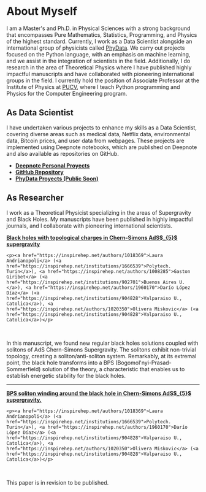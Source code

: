 <!-- ---
layout: default
--- -->

<!-- Text can be **bold**, _italic_, or ~~strikethrough~~.

[Link to another page](./another-page.html).

There should be whitespace between paragraphs.

There should be whitespace between paragraphs. We recommend including a README, or a file with information about your project.

# Header 1

This is a normal paragraph following a header. GitHub is a code hosting platform for version control and collaboration. It lets you and others work together on projects from anywhere.

## Header 2

> This is a blockquote following a header.
>
> When something is important enough, you do it even if the odds are not in your favor.

### Header 3

```js
// Javascript code with syntax highlighting.
var fun = function lang(l) {
  dateformat.i18n = require('./lang/' + l)
  return true;
}
```

```ruby
# Ruby code with syntax highlighting
GitHubPages::Dependencies.gems.each do |gem, version|
  s.add_dependency(gem, "= #{version}")
end
```

#### Header 4

*   This is an unordered list following a header.
*   This is an unordered list following a header.
*   This is an unordered list following a header.

##### Header 5

1.  This is an ordered list following a header.
2.  This is an ordered list following a header.
3.  This is an ordered list following a header.

###### Header 6

| head1        | head two          | three |
|:-------------|:------------------|:------|
| ok           | good swedish fish | nice  |
| out of stock | good and plenty   | nice  |
| ok           | good `oreos`      | hmm   |
| ok           | good `zoute` drop | yumm  |

### There's a horizontal rule below this.

* * *

### Here is an unordered list:

*   Item foo
*   Item bar
*   Item baz
*   Item zip

### And an ordered list:

1.  Item one
1.  Item two
1.  Item three
1.  Item four

### And a nested list:

- level 1 item
  - level 2 item
  - level 2 item
    - level 3 item
    - level 3 item
- level 1 item
  - level 2 item
  - level 2 item
  - level 2 item
- level 1 item
  - level 2 item
  - level 2 item
- level 1 item

### Small image

![Octocat](https://github.githubassets.com/images/icons/emoji/octocat.png)

### Large image

![Branching](https://guides.github.com/activities/hello-world/branching.png)


### Definition lists can be used with HTML syntax.

<dl>
<dt>Name</dt>
<dd>Godzilla</dd>
<dt>Born</dt>
<dd>1952</dd>
<dt>Birthplace</dt>
<dd>Japan</dd>
<dt>Color</dt>
<dd>Green</dd>
</dl>

```
Long, single-line code blocks should not wrap. They should horizontally scroll if they are too long. This line should be long enough to demonstrate this.
```

```
The final element.
```  --> 

# About Myself 
I am a Master's and Ph.D. in Physical Sciences with a strong background that encompasses Pure Mathematics, Statistics, Programming, and Physics of the highest standard. Currently, I work as a Data Scientist alongside an international group of physicists called [PhyData](https://phydata.github.io/). We carry out projects focused on the Python language, with an emphasis on machine learning, and we assist in the integration of scientists in the field. Additionally, I do research in the area of Theoretical Physics where I have published highly impactful manuscripts and have collaborated with pioneering international groups in the field. I currently hold the position of Associate Professor at the Institute of Physics at [PUCV](https://pucv.cl/), where I teach Python programming and Physics for the Computer Engineering program.

## As Data Scientist   
I have undertaken various projects to enhance my skills as a Data Scientist, covering diverse areas such as medical data, Netflix data, environmental data, Bitcoin prices, and user data from webpages. These projects are implemented using Deepnote notebooks, which are published on Deepnote and also available as repositories on GitHub.     

*   [**Deepnote Personal Proyects**](https://deepnote.com/@dario-lopez-diaz)
*   [**GitHub Repository**](https://github.com/dariolopezd)
*   [**PhyData Proyects (Public Soon)**]()

## As Researcher 
I work as a Theoretical Physicist specializing in the areas of Supergravity and Black Holes. My manuscripts have been published in highly impactful journals, and I collaborate with pioneering international scientists.  

<html>
<body>
  <p><b>
    <a href="https://inspirehep.net/literature/1866986">
      Black holes with topological charges in Chern-Simons AdS$_{5}$ supergravity
    </a>
  </b></p>
  
    <p><a href="https://inspirehep.net/authors/1018369">Laura Andrianopoli</a> (<a href="https://inspirehep.net/institutions/1666539">Polytech. Turin</a>), <a href="https://inspirehep.net/authors/1008285">Gaston Giribet</a> (<a href="https://inspirehep.net/institutions/902701">Buenos Aires U.</a>), <a href="https://inspirehep.net/authors/1960170">Darío López Díaz</a> (<a href="https://inspirehep.net/institutions/904828">Valparaiso U., Catolica</a>), <a href="https://inspirehep.net/authors/1020350">Olivera Miskovic</a> (<a href="https://inspirehep.net/institutions/904828">Valparaiso U., Catolica</a>)</p>
  
   <br>
</body>
</html>

In this manuscript, we found new regular black holes solutions coupled with solitons of AdS Chern-Simons Supergravity. The solitons exhibit non-trivial topology, creating a soliton/anti-soliton system. Remarkably, at its extremal point, the black hole transforms into a BPS (Bogomol'nyi-Prasad-Sommerfield) solution of the theory, a characteristic that enables us to establish energetic stability for the black holes.    

* * *

<html>
<body>
  <p><b>
    <a href="https://ioppublishing.org/">
      BPS soliton winding around the black hole in Chern-Simons AdS$_{5}$ supergravity.
    </a>
  </b></p>
  
    <p><a href="https://inspirehep.net/authors/1018369">Laura Andrianopoli</a> (<a href="https://inspirehep.net/institutions/1666539">Polytech. Turin</a>), <a href="https://inspirehep.net/authors/1960170">Darío López Díaz</a> (<a href="https://inspirehep.net/institutions/904828">Valparaiso U., Catolica</a>), <a href="https://inspirehep.net/authors/1020350">Olivera Miskovic</a> (<a href="https://inspirehep.net/institutions/904828">Valparaiso U., Catolica</a>)</p>
  
   <br>
</body>
</html>

This paper is in revision to be published. 
